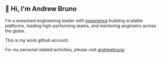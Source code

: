 ## 👋 Hi, I'm Andrew Bruno

I'm a seasoned engineering leader with [experience](https://www.linkedin.com/in/andrewbruno/) building scalable platforms, leading high-performing teams, and mentoring engineers across the globe.

This is my work github account.

For my personal related activities, please visit [andrewbruno](https://github.com/andrewbruno)
